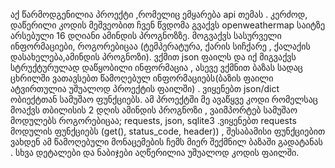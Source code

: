  აქ წარმოდგენილია პროექტი ,რომელიც ემყარება api თემას . კერძოდ, დაწერილი კოდის მეშვეობით ჩვენ წვდომა გვაქვს openweathermap საიტზე არსებული 16 დღიანი ამინდის პროგნოზზე.
მოგვაქვს სასურველი ინფორმაციები, როგორებიცაა (ტემპერატურა, ქარის სიჩქარე , ქალაქის დასახელება,ამინდის პროგნოზი). ვქმით json ფაილს და იქ მიგვაქვს სტრუქტურულად 
დაწყობილი ინფორმაცია , ასევე ვქმნით ბაზას სადაც ცხრილში ვათავსებთ წამოღებულ ინფორმაციებს(ბაზის ფაილი ატვირთულია უშუალოდ პროექტის ფაილში) . ვიყენებთ json/dict ობიექტთან სამუშაო ფუნქციებს.
  ამ პროექტში მე ავაწყვე კოდი რომელსაც მოაქვს თბილისის 2 დღის ამინდის პროგნოზი , ვაიმპორტებ სამუშაო მოდულებს როგორებიცაა; requests, json, sqlite3 .ვიყენებთ requests 
 მოდულის ფუნქციებს (get(), status_code, header)) ,  შესაბამისი 
 ფუნქციებით ვახდენ ამ წამოღებული მონაცემების ჩემს მიერ შექმნილ ბაზაში გადატანას . სხვა დეტალები და ნაბიჯები აღწერილია უშუალოდ კოდის ფაილში.
